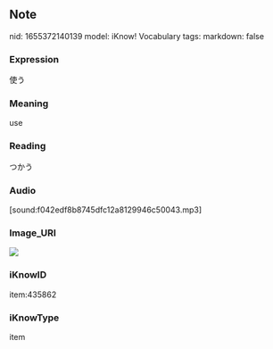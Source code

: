 ## Note
nid: 1655372140139
model: iKnow! Vocabulary
tags: 
markdown: false

### Expression
使う

### Meaning
use

### Reading
つかう

### Audio
[sound:f042edf8b8745dfc12a8129946c50043.mp3]

### Image_URI
<img src="a86308cee7ffb120f950dfe7eeb42fec.jpg">

### iKnowID
item:435862

### iKnowType
item

